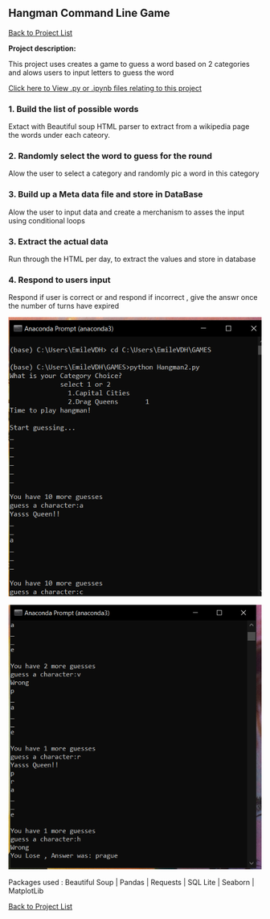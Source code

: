 ## Hangman Command Line Game

[Back to Project List](http://emilevdheyde.github.io/)

**Project description:** 

This project uses creates a game to guess a word based on 2 categories and alows users to input letters to guess the word 

[Click here to View .py or .ipynb files relating to this project](https://github.com/EmileVdHeyde/My-Python-Projects/tree/master/2.%20Hangman%20Game)

### 1. Build the list of possible words

Extact with Beautiful soup HTML parser to extract from a wikipedia page the words under each cateory.

### 2. Randomly select the word to guess for the round

Alow the user to select a category and randomly pic a word in this category 

### 3. Build up a Meta data file and store in DataBase

Alow the user to input data and create a merchanism to asses the input using conditional loops

### 3. Extract the actual data 

Run through the HTML per day, to extract the values and store in database 

### 4. Respond to users input 

Respond if user is correct or and respond if incorrect , give the answr once the number of turns have expired

![image](images/view1.PNG)

![image](images/view2.PNG)

Packages used :
Beautiful Soup | Pandas | Requests | SQL Lite | Seaborn | MatplotLib

[Back to Project List](http://emilevdheyde.github.io/)

